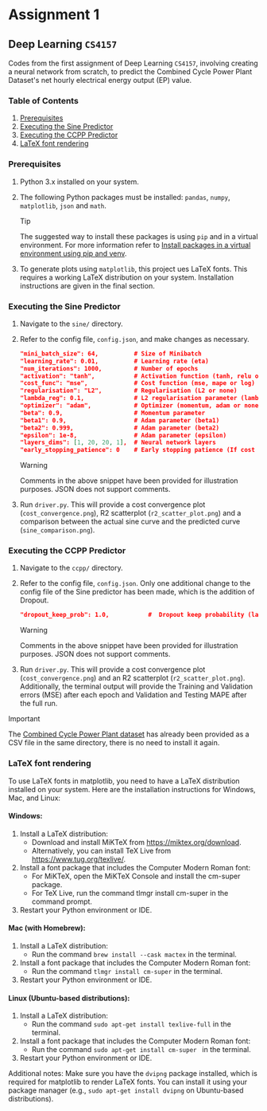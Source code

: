 # Assignment 1
## Deep Learning `CS4157`

Codes from the first assignment of Deep Learning `CS4157`, involving creating a neural network from scratch, to predict the Combined Cycle Power Plant Dataset's net hourly electrical energy output (EP) value.

### Table of Contents

1. [Prerequisites](#prerequisites)
2. [Executing the Sine Predictor](#executing-the-sine-predictor)
3. [Executing the CCPP Predictor](#executing-the-ccpp-predictor)
4. [LaTeX font rendering](#latex-font-rendering)

### Prerequisites
1. Python 3.x installed on your system.
2. The following Python packages must be installed: `pandas`, `numpy`, `matplotlib`, `json` and `math`. 

    > [!TIP]
    > The suggested way to install these packages is using `pip` and in a virtual environment. For more information refer to [Install packages in a virtual environment using pip and venv](https://packaging.python.org/en/latest/guides/installing-using-pip-and-virtual-environments/).
3. To generate plots using `matplotlib`, this project ues LaTeX fonts. This requires a working LaTeX distribution on your system. Installation instructions are given in the final section.   


### Executing the Sine Predictor
1. Navigate to the `sine/` directory.
2. Refer to the config file, `config.json`, and make changes as necessary.
    
    ```json
    "mini_batch_size": 64,          # Size of Minibatch
    "learning_rate": 0.01,          # Learning rate (eta)
    "num_iterations": 1000,         # Number of epochs
    "activation": "tanh",           # Activation function (tanh, relu or sigmoid)
    "cost_func": "mse",             # Cost function (mse, mape or log)
    "regularisation": "L2",         # Regularisation (L2 or none)
    "lambda_reg": 0.1,              # L2 regularisation parameter (lambda)
    "optimizer": "adam",            # Optimizer (momentum, adam or none)
    "beta": 0.9,                    # Momentum parameter
    "beta1": 0.9,                   # Adam parameter (beta1)
    "beta2": 0.999,                 # Adam parameter (beta2)
    "epsilon": 1e-8,                # Adam parameter (epsilon)
    "layers_dims": [1, 20, 20, 1],  # Neural network layers
    "early_stopping_patience": 0    # Early stopping patience (If cost does not improve after the number of layers provided, training stops)
    ```
    
    > [!WARNING]  
    > Comments in the above snippet have been provided for illustration purposes. JSON does not support comments. 

3. Run `driver.py`. This will provide a cost convergence plot (`cost_convergence.png`), R2 scatterplot (`r2_scatter_plot.png`) and a comparison between the actual sine curve  and the predicted curve (`sine_comparison.png`).


### Executing the CCPP Predictor
1. Navigate to the `ccpp/` directory.
2. Refer to the config file, `config.json`. Only one additional change to the config file of the Sine predictor has been made, which is the addition of Dropout.
    
    ```json
    "dropout_keep_prob": 1.0,           #  Dropout keep probability (layers to keep i.e. 0.9 implies 90% of layers are preserved from one epoch to another)
    ```
    > [!WARNING]  
    > Comments in the above snippet have been provided for illustration purposes. JSON does not support comments. 

3. Run `driver.py`. This will provide a cost convergence plot (`cost_convergence.png`) and an R2 scatterplot (`r2_scatter_plot.png`). Additionally, the terminal output will provide the Training and Validation errors (MSE) after each epoch and Validation and Testing MAPE after the full run.
> [!IMPORTANT]  
> The [Combined Cycle Power Plant dataset](https://archive.ics.uci.edu/dataset/294/combined+cycle+power+plant) has already been provided as a CSV file in the same directory, there is no need to install it again.


### LaTeX font rendering

To use LaTeX fonts in matplotlib, you need to have a LaTeX distribution installed on your system. Here are the installation instructions for Windows, Mac, and Linux:

#### Windows:

1. Install a LaTeX distribution: 
    - Download and install MiKTeX from https://miktex.org/download. 
    - Alternatively, you can install TeX Live from https://www.tug.org/texlive/.
2. Install a font package that includes the Computer Modern Roman font:
    - For MiKTeX, open the MiKTeX Console and install the cm-super package.
    - For TeX Live, run the command tlmgr install cm-super in the command prompt.
3. Restart your Python environment or IDE.

#### Mac (with Homebrew):

1.  Install a LaTeX distribution:
    - Run the command `brew install --cask mactex` in the terminal.
2. Install a font package that includes the Computer Modern Roman font:
    - Run the command `tlmgr install cm-super` in the terminal.
3. Restart your Python environment or IDE.

#### Linux (Ubuntu-based distributions):
1. Install a LaTeX distribution:
    - Run the command `sudo apt-get install texlive-full` in the terminal.
2. Install a font package that includes the Computer Modern Roman font:
    - Run the command `sudo apt-get install cm-super ` in the terminal.
3. Restart your Python environment or IDE.

Additional notes:
Make sure you have the `dvipng` package installed, which is required for matplotlib to render LaTeX fonts. You can install it using your package manager (e.g., `sudo apt-get install dvipng` on Ubuntu-based distributions).
